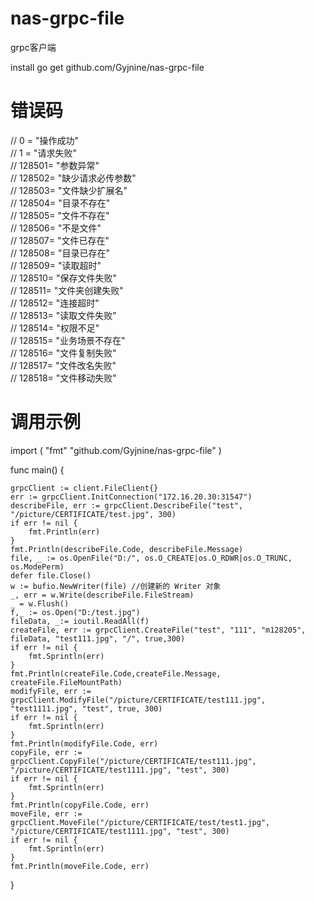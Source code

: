 # nas-grpc-file
grpc客户端

install
go get github.com/Gyjnine/nas-grpc-file

# 错误码
//	0 = "操作成功"<br>
//	1 = "请求失败"<br>
//	128501= "参数异常"<br>
//	128502= "缺少请求必传参数"<br>
//	128503= "文件缺少扩展名"<br>
//	128504= "目录不存在"<br>
//	128505= "文件不存在"<br>
//	128506= "不是文件"<br>
//	128507= "文件已存在"<br>
//	128508= "目录已存在"<br>
//	128509= "读取超时"<br>
//	128510= "保存文件失败"<br>
//	128511= "文件夹创建失败"<br>
//	128512= "连接超时"<br>
//	128513= "读取文件失败"<br>
//	128514= "权限不足"<br>
//	128515= "业务场景不存在"<br>
//  128516= "文件复制失败"<br>
//  128517= "文件改名失败"<br>
//  128518= "文件移动失败"<br>

# 调用示例
import (
	"fmt"
	"github.com/Gyjnine/nas-grpc-file"
)

func main() {

	grpcClient := client.FileClient{}
	err := grpcClient.InitConnection("172.16.20.30:31547")
	describeFile, err := grpcClient.DescribeFile("test", "/picture/CERTIFICATE/test.jpg", 300)
	if err != nil {
		fmt.Println(err)
	}
	fmt.Println(describeFile.Code, describeFile.Message)
	file, _ := os.OpenFile("D:/", os.O_CREATE|os.O_RDWR|os.O_TRUNC, os.ModePerm)
	defer file.Close()
	w := bufio.NewWriter(file) //创建新的 Writer 对象
	_, err = w.Write(describeFile.FileStream)
	_ = w.Flush()
	f,_ := os.Open("D:/test.jpg")
	fileData, _:= ioutil.ReadAll(f)
	createFile, err := grpcClient.CreateFile("test", "111", "m128205", fileData, "test111.jpg", "/", true,300)
	if err != nil {
		fmt.Sprintln(err)
	}
	fmt.Println(createFile.Code,createFile.Message, createFile.FileMountPath)
	modifyFile, err := grpcClient.ModifyFile("/picture/CERTIFICATE/test111.jpg", "test1111.jpg", "test", true, 300)
	if err != nil {
		fmt.Sprintln(err)
	}
	fmt.Println(modifyFile.Code, err)
	copyFile, err := grpcClient.CopyFile("/picture/CERTIFICATE/test111.jpg", "/picture/CERTIFICATE/test1111.jpg", "test", 300)
	if err != nil {
		fmt.Sprintln(err)
	}
	fmt.Println(copyFile.Code, err)
	moveFile, err := grpcClient.MoveFile("/picture/CERTIFICATE/test/test1.jpg", "/picture/CERTIFICATE/test1111.jpg", "test", 300)
	if err != nil {
		fmt.Sprintln(err)
	}
	fmt.Println(moveFile.Code, err)
    
}